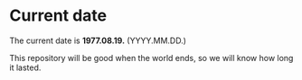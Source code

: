 # Current date

The current date is **1977.08.19.** (YYYY.MM.DD.)

This repository will be good when the world ends, so we will know how long it lasted.